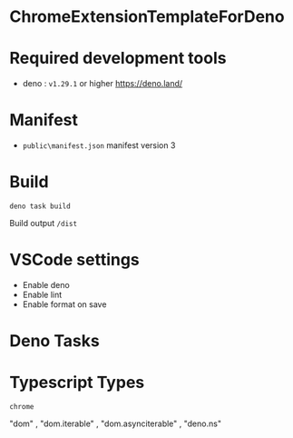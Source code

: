 # ChromeExtensionTemplateForDeno

# Required development tools
- deno : `v1.29.1` or higher https://deno.land/

# Manifest
- `public\manifest.json` manifest version 3

# Build

```
deno task build
```
Build output `/dist`

# VSCode settings
- Enable deno
- Enable lint
- Enable format on save

# Deno Tasks




# Typescript Types
`chrome`

"dom" ,  "dom.iterable" ,  "dom.asynciterable" ,  "deno.ns" 
